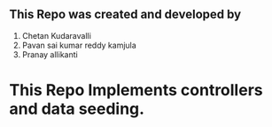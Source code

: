 
## This Repo was created and developed by 
1. Chetan Kudaravalli
2. Pavan sai kumar reddy kamjula
3. Pranay allikanti

# This Repo Implements controllers and data seeding.
